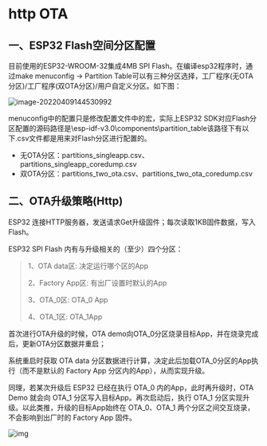 # http OTA

## 一、ESP32 Flash空间分区配置

目前使用的ESP32-WROOM-32集成4MB SPI Flash。在编译esp32程序时，通过make menuconfig -> Partition Table可以有三种分区选择，工厂程序(无OTA分区)/工厂程序(双OTA分区)/用户自定义分区。如下图：

 ![image-20220409144530992](https://pic-1304959529.cos.ap-guangzhou.myqcloud.com/DB/image-20220409144530992.png)

menuconfig中的配置只是修改配置文件中的宏，实际上ESP32 SDK对应Flash分区配置的源码路径是\esp-idf-v3.0\components\partition_table该路径下有以下.csv文件都是用来对Flash分区进行配置的。

- 无OTA分区：partitions_singleapp.csv、partitions_singleapp_coredump.csv
- 双OTA分区：partitions_two_ota.csv、partitions_two_ota_coredump.csv

## 二、OTA升级策略(Http)

ESP32 连接HTTP服务器，发送请求Get升级固件；每次读取1KB固件数据，写入Flash。

ESP32 SPI Flash 内有与升级相关的（至少）四个分区：

> 1、OTA data区: 决定运行哪个区的App
>
> 2、Factory App区: 有出厂设置时默认的App
>
> 3、OTA_0区: OTA_0 App
>
> 4、OTA_1区: OTA_1App

首次进行OTA升级的时候，OTA demo向OTA_0分区烧录目标App，并在烧录完成后，更新OTA分区数据并重启；

系统重启时获取 OTA data 分区数据进行计算，决定此后加载OTA_0分区的App执行（而不是默认的 Factory App 分区内的App），从而实现升级。

同理，若某次升级后 ESP32 已经在执行 OTA_0 内的App，此时再升级时，OTA Demo 就会向 OTA_1 分区写入目标App。再次启动后，执行 OTA_1 分区实现升级。以此类推，升级的目标App始终在 OTA_0、OTA_1 两个分区之间交互烧录，不会影响到出厂时的 Factory App 固件。

 ![img](https://pic-1304959529.cos.ap-guangzhou.myqcloud.com/DB/6793005-68b34f943cf297fa.png)



